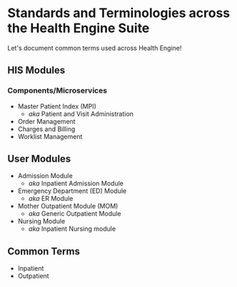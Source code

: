 # Standards and Terminologies across the Health Engine Suite

Let's document common terms used across Health Engine!

## HIS Modules

### Components/Microservices

- Master Patient Index (MPI)
  - *aka* Patient and Visit Administration 
- Order Management
- Charges and Billing
- Worklist Management

## User Modules

- Admission Module
  - *aka* Inpatient Admission Module
- Emergency Department (ED) Module
  - *aka* ER Module
- Mother Outpatient Module (MOM)
  - *aka* Generic Outpatient Module
- Nursing Module
  - *aka* Inpatient Nursing module

## Common Terms

- Inpatient
- Outpatient